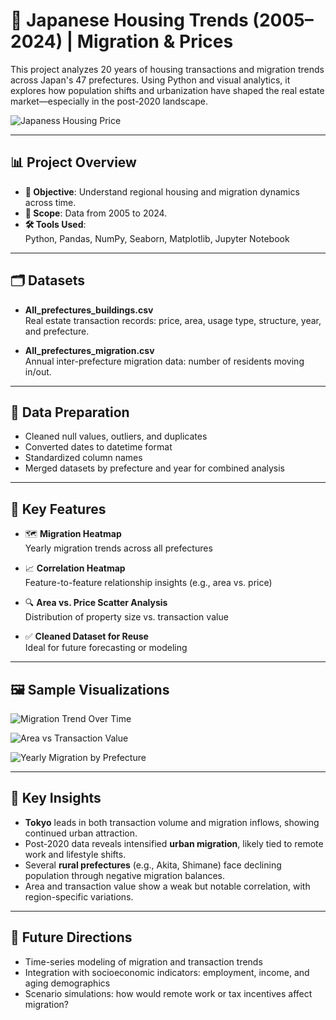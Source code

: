 # 🏡 Japanese Housing Trends (2005–2024) | Migration & Prices

This project analyzes 20 years of housing transactions and migration trends across Japan's 47 prefectures. Using Python and visual analytics, it explores how population shifts and urbanization have shaped the real estate market—especially in the post-2020 landscape.

![Japaness Housing Price ](https://github.com/user-attachments/assets/535808e0-38cc-4202-adca-13407011f227)

---

## 📊 Project Overview

- **🎯 Objective**: Understand regional housing and migration dynamics across time.
- **📅 Scope**: Data from 2005 to 2024.
- **🛠️ Tools Used**:  
  Python, Pandas, NumPy, Seaborn, Matplotlib, Jupyter Notebook

---

## 🗂️ Datasets

- **All_prefectures_buildings.csv**  
  Real estate transaction records: price, area, usage type, structure, year, and prefecture.

- **All_prefectures_migration.csv**  
  Annual inter-prefecture migration data: number of residents moving in/out.

---

## 🧹 Data Preparation

- Cleaned null values, outliers, and duplicates
- Converted dates to datetime format
- Standardized column names
- Merged datasets by prefecture and year for combined analysis

---

## 📌 Key Features

- 🗺️ **Migration Heatmap**  
  Yearly migration trends across all prefectures

- 📈 **Correlation Heatmap**  
  Feature-to-feature relationship insights (e.g., area vs. price)

- 🔍 **Area vs. Price Scatter Analysis**  
  Distribution of property size vs. transaction value

- ✅ **Cleaned Dataset for Reuse**  
  Ideal for future forecasting or modeling

---

## 🖼️ Sample Visualizations

![Migration Trend Over Time ](https://github.com/user-attachments/assets/c90643bb-12fe-41f3-b457-7b18e29ed562)

![Area vs  Transaction Value](https://github.com/user-attachments/assets/3bd12fe5-95f6-4115-8c0f-68a134d02e81)

![Yearly Migration by Prefecture](https://github.com/user-attachments/assets/9074f9f3-3186-4814-87c7-5d10fff00f9b)

---

## 🧠 Key Insights

- **Tokyo** leads in both transaction volume and migration inflows, showing continued urban attraction.
- Post-2020 data reveals intensified **urban migration**, likely tied to remote work and lifestyle shifts.
- Several **rural prefectures** (e.g., Akita, Shimane) face declining population through negative migration balances.
- Area and transaction value show a weak but notable correlation, with region-specific variations.

---

## 🔮 Future Directions

- Time-series modeling of migration and transaction trends
- Integration with socioeconomic indicators: employment, income, and aging demographics
- Scenario simulations: how would remote work or tax incentives affect migration?



